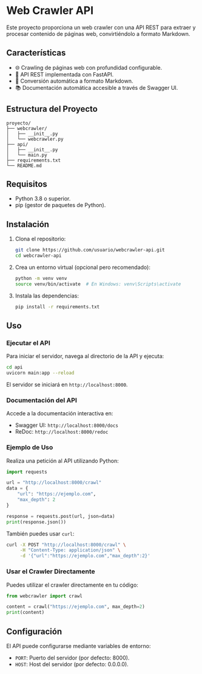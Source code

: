 # Web Crawler API
Este proyecto proporciona un web crawler con una API REST para extraer y procesar contenido de páginas web, convirtiéndolo a formato Markdown.

## Características

- 🌐 Crawling de páginas web con profundidad configurable.
- 🚀 API REST implementada con FastAPI.
- 📝 Conversión automática a formato Markdown.
- 📚 Documentación automática accesible a través de Swagger UI.

## Estructura del Proyecto

```
proyecto/
├── webcrawler/
│   ├── __init__.py
│   └── webcrawler.py
├── api/
│   ├── __init__.py
│   └── main.py
├── requirements.txt
└── README.md
```

## Requisitos

- Python 3.8 o superior.
- pip (gestor de paquetes de Python).

## Instalación

1. Clona el repositorio:
   ```bash
   git clone https://github.com/usuario/webcrawler-api.git
   cd webcrawler-api
   ```

2. Crea un entorno virtual (opcional pero recomendado):
   ```bash
   python -m venv venv
   source venv/bin/activate  # En Windows: venv\Scripts\activate
   ```

3. Instala las dependencias:
   ```bash
   pip install -r requirements.txt
   ```

## Uso

### Ejecutar el API

Para iniciar el servidor, navega al directorio de la API y ejecuta:
```bash
cd api
uvicorn main:app --reload
```
El servidor se iniciará en `http://localhost:8000`.

### Documentación del API

Accede a la documentación interactiva en:
- Swagger UI: `http://localhost:8000/docs`
- ReDoc: `http://localhost:8000/redoc`

### Ejemplo de Uso

Realiza una petición al API utilizando Python:

```python
import requests

url = "http://localhost:8000/crawl"
data = {
    "url": "https://ejemplo.com",
    "max_depth": 2
}

response = requests.post(url, json=data)
print(response.json())
```

También puedes usar `curl`:
```bash
curl -X POST "http://localhost:8000/crawl" \
     -H "Content-Type: application/json" \
     -d '{"url":"https://ejemplo.com","max_depth":2}'
```

### Usar el Crawler Directamente

Puedes utilizar el crawler directamente en tu código:

```python
from webcrawler import crawl

content = crawl("https://ejemplo.com", max_depth=2)
print(content)
```

## Configuración

El API puede configurarse mediante variables de entorno:
- `PORT`: Puerto del servidor (por defecto: 8000).
- `HOST`: Host del servidor (por defecto: 0.0.0.0).
